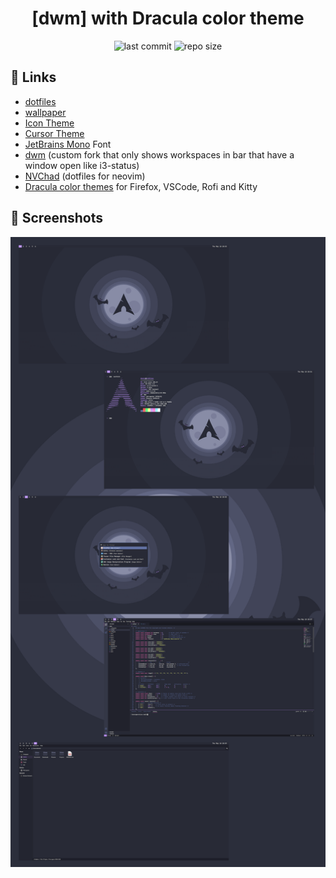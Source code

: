 <div align="center">

# [dwm] with Dracula color theme

![last commit](https://img.shields.io/github/last-commit/loenard97/dotfiles?&style=for-the-badge&labelColor=282A36&color=BD93f9)
![repo size](https://img.shields.io/github/repo-size/loenard97/dotfiles?&style=for-the-badge&labelColor=282A36&color=BD93f9)

</div>


## 🔗 Links
 - [dotfiles](https://github.com/loenard97/dotfiles)
 - [wallpaper](https://github.com/dracula/wallpaper/blob/master/first-collection/arch.png)
 - [Icon Theme](https://draculatheme.com/gtk)
 - [Cursor Theme](https://www.gnome-look.org/p/1669262)
 - [JetBrains Mono](https://www.jetbrains.com/lp/mono/) Font
 - [dwm](https://github.com/loenard97/dwm-fork) (custom fork that only shows workspaces in bar that have a window open like i3-status)
 - [NVChad](https://github.com/NvChad/NvChad) (dotfiles for neovim)
 - [Dracula color themes](https://draculatheme.com/) for Firefox, VSCode, Rofi and Kitty


## 📸 Screenshots
![screenshot](screenshots/shifted.webp)
